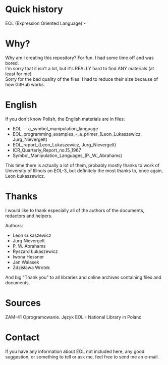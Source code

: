 # Quick history
EOL (Expression Oriented Language) - 

# Why?
Why am I creating this repository? For fun. I had some time off and was bored.<br>
I'm sorry that it isn't a lot, but it's REALLY hard to find ANY materials (at least for me)<br>
Sorry for the bad quality of the files. I had to reduce their size because of how GitHub works.

# English
If you don't know Polish, the English materials are in files:
- EOL — a_symbol_manipulation_language
- EOL_programming_examples_-_a_primer\_(Leon_Lukaszewicz, Jurg_Nievergelt)
- EOL_report_(Leon_Lukaszewicz, Jurg_Nievergelt)
- ICR_Quarterly_Report_no.15_1967
- Symbol_Manipulation_Languages_(P._W._Abrahams)

This time there is actually a lot of them, probably mostly thanks to work of University of Illinois on EOL-3, but definitely the most thanks to, once again, Leon Łukaszewicz.

# Thanks
I would like to thank especially all of the authors of the documents, redactors and helpers. <br>

Authors:
- Leon Łukaszewicz
- Jurg Nievergelt
- P. W. Abrahams
- Ryszard Łukaszewicz
- Iwona Hessner
- Jan Walasek
- Zdzisława Wrotek

And big "Thank you" to all libraries and online archives containing files and documents.

# Sources
ZAM-41 Oprogramowanie. Język EOL - National Library in Poland


# Contact
If you have any information about EOL not included here, any good suggestion, or something to tell or ask me, feel free to send me an e-mail.

